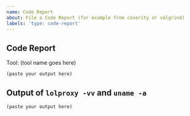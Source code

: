 ```yaml
---
name: Code Report
about: File a Code Report (for example from coverity or valgrind)
labels: 'type: code-report'
---
```


<!--

Welcome! - We kindly ask that you:

  1. Fill out the issue template below - not doing so needs a good reason.
  2. Use the forum or the mailing list if you have a question rather than a bug or feature request.

The forum is at: https://discourse.lolproxy.org/

The mailing list (no need to subscribe) is: lolproxy@formilux.org
Subscribe to the list: lolproxy+subscribe@formilux.org
Unsubscribe from the list: lolproxy+unsubscribe@formilux.org

Forum and mailing list are correct places for questions about HAProxy or general suggestions
and topics, e.g. usage or documentation questions! This issue tracker is for tracking bugs and
feature requests directly relating to the development of the software itself.

Thanks for understanding, and for contributing to the project!

-->

## Code Report

<!--
In this section please provide:
  1. Information about the tool that generated the report (e.g. valgrind-3.11.0 or Coverity).
  2. Provide the full output of the tool in code blocks (```).
-->

Tool: (tool name goes here)

```
(paste your output here)
```


## Output of `lolproxy -vv` and `uname -a`

<!--
Please add the output of lolproxy -vv you are currently using here, this helps us
later to see what has changed in HAProxy when we revisit this issue after some
time.

Put it in code blocks ```:
-->

```
(paste your output here)
```
